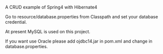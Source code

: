 A CRUD example of Spring4 with Hibernate4

Go to resource/database.properties from Classpath and set your database credential.

At present MySQL is used on this project.

If you want use Oracle please add ojdbc14.jar in pom.xml and change in database.properties.